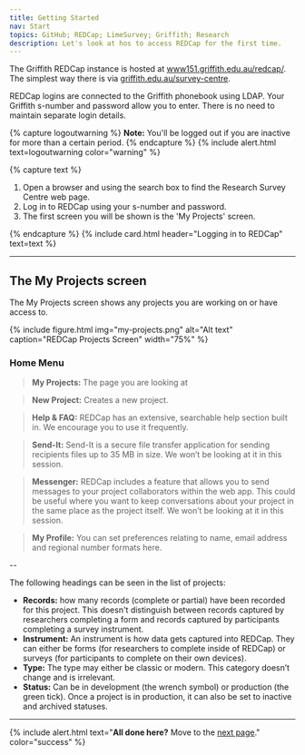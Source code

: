 ```yaml
---
title: Getting Started
nav: Start
topics: GitHub; REDCap; LimeSurvey; Griffith; Research
description: Let's look at hos to access REDCap for the first time. 
---
```


The Griffith REDCap instance is hosted at [www151.griffith.edu.au/redcap/](https://www151.griffith.edu.au/redcap/). The simplest way there is via [griffith.edu.au/survey-centre](https://www.griffith.edu.au/survey-centre).

REDCap logins are connected to the Griffith phonebook using LDAP. Your Griffith s-number and password allow you to enter. There is no need to maintain separate login details.

{% capture logoutwarning %}
**Note:** You'll be logged out if you are inactive for more than a certain period.
{% endcapture %}
{% include alert.html text=logoutwarning color="warning" %}

{% capture text %}

1. Open a browser and using the search box to find the Research Survey Centre web page.
2. Log in to REDCap using your s-number and password.
3. The first screen you will be shown is the 'My Projects' screen. 

{% endcapture %}
{% include card.html header="Logging in to REDCap" text=text %}

___

## The My Projects screen

The My Projects screen shows any projects you are working on or have access to.

{% include figure.html img="my-projects.png" alt="Alt text" caption="REDCap Projects Screen" width="75%" %}

### Home Menu

> **My Projects:** The page you are looking at 

> **New Project:** Creates a new project.

> **Help & FAQ:** REDCap has an extensive, searchable help section built in. We encourage you to use it frequently.

> **Send-It:** Send-It is a secure file transfer application for sending recipients files up to 35 MB in size. We won’t be looking at it in this session.

> **Messenger:** REDCap includes a feature that allows you to send messages to your project collaborators within the web app. This could be useful where you want to keep conversations about your project in the same place as the project itself. We won’t be looking at it in this session.

> **My Profile:** You can set preferences relating to name, email address and regional number formats here.

--

The following headings can be seen in the list of projects:

- **Records:** how many records (complete or partial) have been recorded for this project. This doesn't distinguish between records captured by researchers completing a form and records captured by participants completing a survey instrument.
- **Instrument:** An instrument is how data gets captured into REDCap. They can either be forms (for researchers to complete inside of REDCap) or surveys (for participants to complete on their own devices).
- **Type:** The type may either be classic or modern. This category doesn’t change and is irrelevant.
- **Status:** Can be in development (the wrench symbol) or production (the green tick). Once a project is in production, it can also be set to inactive and archived statuses.

___

{% include alert.html text="**All done here?** Move to the [next page](1-setup.md)." color="success" %}